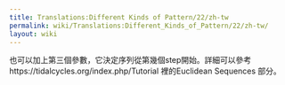 ```yaml
---
title: Translations:Different Kinds of Pattern/22/zh-tw
permalink: wiki/Translations:Different_Kinds_of_Pattern/22/zh-tw/
layout: wiki
---
```


也可以加上第三個參數，它決定序列從第幾個step開始。詳細可以參考https://tidalcycles.org/index.php/Tutorial
裡的Euclidean Sequences 部分。
